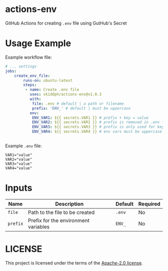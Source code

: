 # actions-env
GitHub Actions for creating `.env` file using GutHub's Secret

# Usage Example
Example workflow file:

```yaml
# ... settings
jobs:
    create_env_file:
        runs-on: ubuntu-latest
        steps:
         - name: Create .env file
           uses: skiddph/actions-env@v1.0.3
           with:
            file: .env # default | a path or filename
            prefix: 'ENV_' # default | must be uppercase
           env:
            ENV_VAR1: ${{ secrets.VAR1 }} # prefix + key = value
            ENV_VAR2: ${{ secrets.VAR2 }} # prefix is removed in .env file
            ENV_VAR3: ${{ secrets.VAR3 }} # prefix is only used for key lookup
            ENV_VAR4: ${{ secrets.VAR4 }} # env vars must be uppercase
           
```

Example `.env` file:
```env
VAR1="value"
VAR2="value"
VAR3="value"
VAR4="value"
```

# Inputs
| Name | Description | Default | Required |
| --- | --- | --- | --- |
| `file` | Path to the file to be created | `.env` | No |
| `prefix` | Prefix for the environment variables | `ENV_` | No |

# LICENSE
This project is licensed under the terms of the [Apache-2.0 license](LICENSE).
